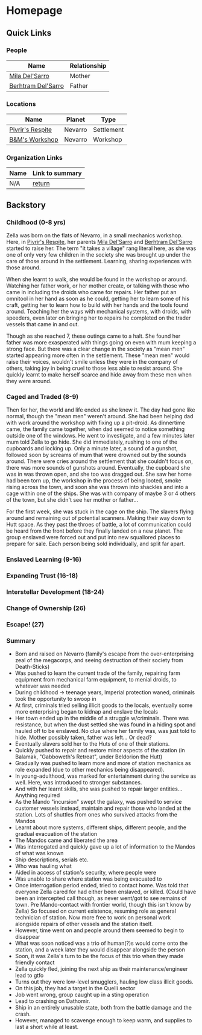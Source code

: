 # Homepage

## Quick Links

### People

| Name | Relationship |
| ---- | --------------- |
| [Mila Del'Sarro](People.md#mila-delsarro) | Mother |
| [Berhtram Del'Sarro](People.md#Berhtram-delsarro) | Father |

### Locations

| Name | Planet | Type |
| ---- | ------ | ---- |
| [Pivrir's Respite](Locations#pivrirs-respite "Town") | Nevarro | Settlement |
| [B&M's Workshop](Locations#bms-workshop "Workshop")  | Nevarro | Workshop   |

### Organization Links

| Name | Link to summary |
| ---- | --------------- |
| N/A  | [return](https://simonasaert.github.io/ZellaBackground/ "Returns here") |

## Backstory

### Childhood (0-8 yrs)

Zella was born on the flats of Nevarro, in a small mechanics workshop. Here, in [Pivrir's Respite](Locations#pivrirs-respite), her parents [Mila Del'Sarro](People#mila-delsarro) and [Berhtram Del'Sarro](People#berhtram-delsarro) started to raise her. The term "it takes a village" rang literal here, as she was one of only very few children in the society she was brought up under the care of those around in the settlement. Learning, sharing experiences with those around.

When she learnt to walk, she would be found in the workshop or around. Watching her father work, or her mother create, or talking with those who came in including the droids who came for repairs. Her father put an omnitool in her hand as soon as he could, getting her to learn some of his craft, getting her to learn how to build with her hands and the tools found around. Teaching her the ways with mechanical systems, with droids, with speeders, even later on bringing her to repairs he completed on the trader vessels that came in and out.

Though as she reached 7, these outings came to a halt. She found her father was more exasperated with things going on even with mum keeping a strong face. But there was a clear change in the society as "mean men" started appearing more often in the settlement. These "mean men" would raise their voices, wouldn't smile unless they were in the company of others, taking joy in being cruel to those less able to resist around. She quickly learnt to make herself scarce and hide away from these men when they were around.

### Caged and Traded (8-9)

Then for her, the world and life ended as she knew it. The day had gone like normal, though the "mean men" weren't around. She had been helping dad with work around the workshop with fixing up a pit-droid. As dinnertime came, the family came together, when dad seemed to notice something outside one of the windows. He went to investigate, and a few minutes later mum told Zella to go hide. She did immediately, rushing to one of the cupboards and locking up. Only a minute later, a sound of a gunshot, followed soon by screams of mum that were drowned out by the sounds around. There were cries around the settlement that she couldn't focus on, there was more sounds of gunshots around. Eventually, the cupboard she was in was thrown open, and she too was dragged out. She saw her home had been torn up, the workshop in the process of being looted, smoke rising across the town, and soon she was thrown into shackles and into a cage within one of the ships. She was with company of maybe 3 or 4 others of the town, but she didn't see her mother or father...

For the first week, she was stuck in the cage on the ship. The slavers flying around and remaining out of potential scanners. Making their way down to Hutt space. As they past the throes of battle, a lot of communication could be heard from the front before they finally landed on a new planet. The group enslaved were forced out and put into new squallored places to prepare for sale. Each person being sold individually, and split far apart. 

### Enslaved Learning (9-16)



### Expanding Trust (16-18)



### Interstellar Development (18-24)



### Change of Ownership (26)



### Escape! (27)



### Summary

- Born and raised on Nevarro (family's escape from the over-enterprising zeal of the megacorps, and seeing destruction of their society from Death-Sticks)
- Was pushed to learn the current trade of the family, repairing farm equipment from mechanical farm equipment, to menial droids, to whatever was needed
- During childhood -> teenage years, Imperial protection waned, criminals took the opportunity to swoop in
- At first, criminals tried selling illicit goods to the locals, eventually some more enterprising began to kidnap and enslave the locals
- Her town ended up in the middle of a struggle w/criminals. There was resistance, but when the dust settled she was found in a hiding spot and hauled off to be enslaved. No clue where her family was, was just told to hide. Mother possibly taken, father was left... Or dead?
- Eventually slavers sold her to the Huts of one of their stations.
- Quickly pushed to repair and restore minor aspects of the station (in Balamak, "Gabboweth's Retreat", under Beldorion the Hutt)
- Gradually was pushed to learn more and more of station mechanics as role expanded (due to other mechanics being disappeared).
- In young-adulthood, was marked for entertainment during the service as well. Here, was introduced to stronger substances.
- And with her learnt skills, she was pushed to repair larger entities... Anything required
- As the Mando "incursion" swept the galaxy, was pushed to service customer vessels instead, maintain and repair those who landed at the station. Lots of shuttles from ones who survived attacks from the Mandos
- Learnt about more systems, different ships, different people, and the gradual evacuation of the station
- The Mandos came and liberated the area
- Was interrogated and quickly gave up a lot of information to the Mandos of what was known
- Ship descriptions, serials etc.
- Who was hauling what
- Aided in access of station's security, where people were
- Was unable to share where station was being evacuated to
- Once interrogation period ended, tried to contact home. Was told that everyone Zella cared for had either been enslaved, or killed. (Could have been an intercepted call though, as never went/got to see remains of town. Pre Mando-contact with frontier world, though this isn't know by Zella)
So focused on current existence, resuming role as general technician of station. Now more free to work on personal work alongside repairs of other vessels and the station itself.
- However, time went on and people around them seemed to begin to disappear
- What was soon noticed was a trio of human(?)s would come onto the station, and a week later they would disappear alongside the person
- Soon, it was Zella's turn to be the focus of this trio when they made friendly contact
- Zella quickly fled, joining the next ship as their maintenance/engineer lead to gtfo
- Turns out they were low-level smugglers, hauling low class illicit goods.
- On this job, they had a target in the Quelli sector
- Job went wrong, group caught up in a sting operation
- Lead to crashing on Dathomir.
- Ship in an entirely unusable state, both from the battle damage and the crash.
- However, managed to scavenge enough to keep warm, and supplies to last a short while at least.
